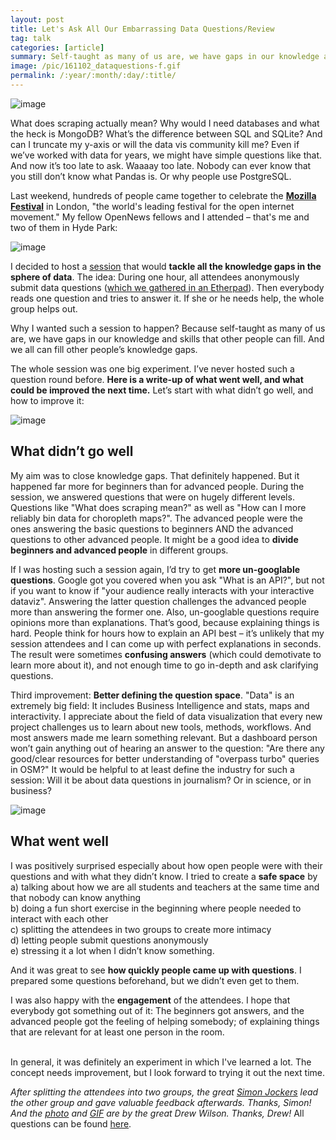 ```yaml
---
layout: post
title: Let's Ask All Our Embarrassing Data Questions/Review
tag: talk
categories: [article]
summary: Self-taught as many of us are, we have gaps in our knowledge and skills that other people can fill.
image: /pic/161102_dataquestions-f.gif
permalink: /:year/:month/:day/:title/
---
```


![image](/pic/161102_dataquestionsslide.png)

What does scraping actually mean? Why would I need databases and what the heck is MongoDB? What’s the difference between SQL and SQLite? And can I truncate my y-axis or will the data vis community kill me? Even if we’ve worked with data for years, we might have simple questions like that. And now it’s too late to ask. Waaaay too late. Nobody can ever know that you still don’t know what Pandas is. Or why people use PostgreSQL.

Last weekend, hundreds of people came together to celebrate the **[Mozilla Festival](https://mozillafestival.org/#_spaces)** in London, "the world's leading festival for the open internet movement." My fellow OpenNews fellows and I attended – that's me and two of them in Hyde Park:

![image](/pic/161102_dataquestionfellows.gif)

I decided to host a [session](https://app.mozillafestival.org/#_session-382) that would **tackle all the knowledge gaps in the sphere of data**. The idea: During one hour, all attendees anonymously submit data questions ([which we gathered in an Etherpad](https://public.etherpad-mozilla.org/p/mozfest-2016-let-s-ask-all-our-embarrassing-data-q)). Then everybody reads one question and tries to answer it. If she or he needs help, the whole group helps out.

Why I wanted such a session to happen? Because self-taught as many of us are, we have gaps in our knowledge and skills that other people can fill. And we all can fill other people’s knowledge gaps.

The whole session was one big experiment. I’ve never hosted such a question round before. **Here is a write-up of what went well, and what could be improved the next time.** Let’s start with what didn’t go well, and how to improve it:

![image](/pic/161102_dataquestions.jpg)

## What didn’t go well

My aim was to close knowledge gaps. That definitely happened. But it happened far more for beginners than for advanced people. During the session, we answered questions that were on hugely different levels. Questions like "What does scraping mean?" as well as "How can I more reliably bin data for choropleth maps?".  The advanced people were the ones answering the basic questions to beginners AND the advanced questions to other advanced people. It might be a good idea to **divide beginners and advanced people** in different groups.

If I was hosting such a session again, I’d try to get **more un-googlable questions**. Google got you covered when you ask "What is an API?", but not if you want to know if "your audience really interacts with your interactive dataviz". Answering the latter question challenges the advanced people more than answering the former one. Also, un-googlable questions require opinions more than explanations. That’s good, because explaining things is hard. People think for hours how to explain an API best – it’s unlikely that my session attendees and I can come up with perfect explanations in seconds. The result were sometimes **confusing answers** (which could demotivate to learn more about it), and not enough time to go in-depth and ask clarifying questions.

Third improvement: **Better defining the question space**. "Data" is an extremely big field: It includes Business Intelligence and stats, maps and interactivity. I appreciate about the field of data visualization that every new project challenges us to learn about new tools, methods, workflows. And most answers made me learn something relevant. But a dashboard person won’t gain anything out of hearing an answer to the question: "Are there any good/clear resources for better understanding of "overpass turbo" queries in OSM?" It would be helpful to at least define the industry for such a session: Will it be about data questions in journalism? Or in science, or in business?


![image](/pic/161102_dataquestions.gif)

## What went well

I was positively surprised especially about how open people were with their questions and with what they didn’t know. I tried to create a **safe space** by <br>
a) talking about how we are all students and teachers at the same time and that nobody can know anything<br>
b) doing a fun short exercise in the beginning where people needed to interact with each other<br>
c) splitting the attendees in two groups to create more intimacy <br>
d) letting people submit questions anonymously <br>
e) stressing it a lot when I didn’t know something.

And it was great to see **how quickly people came up with questions**. I prepared some questions beforehand, but we didn’t even get to them.


I was also happy with the **engagement** of the attendees. I hope that everybody got something out of it: The beginners got answers, and the advanced people got the feeling of helping somebody; of explaining things that are relevant for at least one person in the room.

<br>
In general, it was definitely an experiment in which I've learned a lot. The concept needs improvement, but I look forward to trying it out the next time.

*After splitting the attendees into two groups, the great [Simon Jockers](https://twitter.com/sjockers) lead the other group and gave valuable feedback afterwards. Thanks, Simon!
And the [photo](https://twitter.com/drewSaysGoVeg/status/792709170210320384) and [GIF](https://twitter.com/drewSaysGoVeg/status/792711118238035968) are by the great Drew Wilson. Thanks, Drew!* All questions can be found [here](https://public.etherpad-mozilla.org/p/mozfest-2016-let-s-ask-all-our-embarrassing-data-q).
